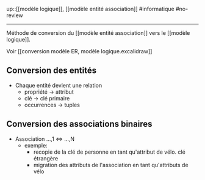 up::[[modèle logique]], [[modèle entité association]]
#informatique #no-review 

---
Méthode de conversion du [[modèle entité association]] vers le [[modèle logique]].

Voir [[conversion modèle ER, modèle logique.excalidraw]]


## Conversion des entités
 - Chaque entité devient une relation
     - propriété -> attribut
     - clé -> clé primaire
     - occurrences -> tuples

## Conversion des associations binaires
- Association ...,1 <=> ...,N
    - exemple:
        - recopie de la clé de personne en tant qu'attribut de vélo. clé étrangère
        - migration des attributs de l'association en tant qu'attributs de vélo
